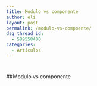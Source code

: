 ```yaml
---
title: Modulo vs componente
author: eli
layout: post
permalink: /modulo-vs-compoente/
dsq_thread_id:
  - 589550400
categories:
  - Artículos
---
```

# 
##Modulo vs componente
